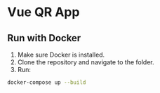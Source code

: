 # Vue QR App

## Run with Docker

1. Make sure Docker is installed.
2. Clone the repository and navigate to the folder.
3. Run:

```bash
docker-compose up --build
